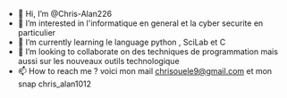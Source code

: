 - 👋 Hi, I’m @Chris-Alan226
- 👀 I’m interested in  l'informatique en general  et la cyber securite en particulier
- 🌱 I’m currently learning  le language  python , SciLab et C
- 💞️ I’m looking to collaborate on des techniques de programmation mais aussi sur les nouveaux outils technologique
- 📫 How to reach me ? voici mon mail chrisouele9@gmail.com et mon snap  chris_alan1012

<!---
Chris-Alan226/Chris-Alan226 is a ✨ special ✨ repository because its `README.md` (this file) appears on your GitHub profile.
You can click the Preview link to take a look at your changes.
--->
